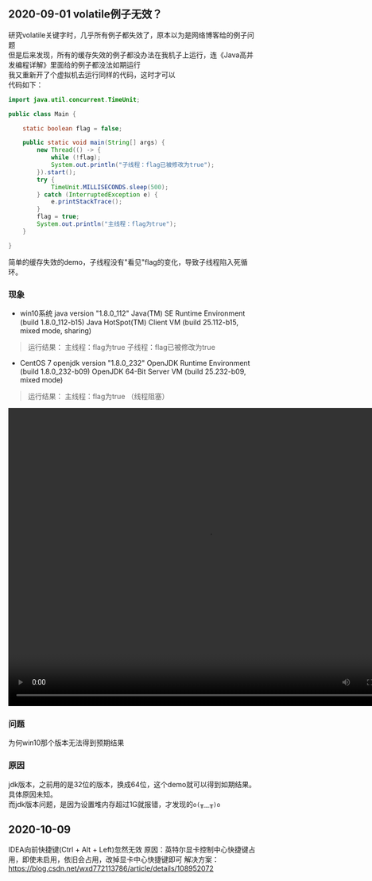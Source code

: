 ## 2020-09-01 volatile例子无效？
研究volatile关键字时，几乎所有例子都失效了，原本以为是网络博客给的例子问题  
但是后来发现，所有的缓存失效的例子都没办法在我机子上运行，连《Java高并发编程详解》里面给的例子都没法如期运行  
我又重新开了个虚拟机去运行同样的代码，这时才可以  
代码如下：
```java
import java.util.concurrent.TimeUnit;

public class Main {

    static boolean flag = false;

    public static void main(String[] args) {
        new Thread(() -> {
            while (!flag);
            System.out.println("子线程：flag已被修改为true");
        }).start();
        try {
            TimeUnit.MILLISECONDS.sleep(500);
        } catch (InterruptedException e) {
            e.printStackTrace();
        }
        flag = true;
        System.out.println("主线程：flag为true");
    }

}
```
简单的缓存失效的demo，子线程没有"看见"flag的变化，导致子线程陷入死循环。  
### 现象
- win10系统
java version "1.8.0_112"
Java(TM) SE Runtime Environment (build 1.8.0_112-b15)
Java HotSpot(TM) Client VM (build 25.112-b15, mixed mode, sharing)
> 运行结果：
主线程：flag为true
子线程：flag已被修改为true

- CentOS 7
openjdk version "1.8.0_232"
OpenJDK Runtime Environment (build 1.8.0_232-b09)
OpenJDK 64-Bit Server VM (build 25.232-b09, mixed mode)
> 运行结果：
主线程：flag为true
（线程阻塞）

<video src="./vedio/1.mp4" width="800px" height="600px" controls="controls"></video>

### 问题
为何win10那个版本无法得到预期结果

### 原因
jdk版本，之前用的是32位的版本，换成64位，这个demo就可以得到如期结果。具体原因未知。  
而jdk版本问题，是因为设置堆内存超过1G就报错，才发现的`o(╥﹏╥)o`  

## 2020-10-09
IDEA向前快捷键(Ctrl + Alt + Left)忽然无效
原因：英特尔显卡控制中心快捷键占用，即使未启用，依旧会占用，改掉显卡中心快捷键即可
解决方案：https://blog.csdn.net/wxd772113786/article/details/108952072